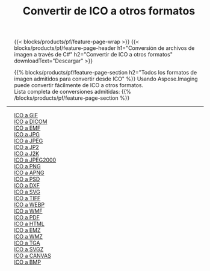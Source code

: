 ﻿---
title: Convertir de ICO a otros formatos 
weight: 3920
url: /es/net/conversion/from/ico 
lang: es
langdirlevel: 2
locales: zh-hans,ja,it,ru,de,es,fr,nl,id,lt,pl,pt,vi,tr,ko,zh-hant,ar,hi,th,sv,cs,uk,he
description: Usando Aspose.Imaging puede convertir fácilmente de ICO a otros formatos
---

{{< blocks/products/pf/feature-page-wrap >}}
{{< blocks/products/pf/feature-page-header h1="Conversión de archivos de imagen a través de C#" h2="Convertir de ICO a otros formatos" downloadText="Descargar" >}}


{{% blocks/products/pf/feature-page-section  h2="Todos los formatos de imagen admitidos para convertir desde ICO" %}}
Usando Aspose.Imaging puede convertir fácilmente de ICO a otros formatos.
<br/>
Lista completa de conversiones admitidas:
{{% /blocks/products/pf/feature-page-section %}}
<div class="container-fluid productfamilypage bg-gray">
    <div class="convertypes bg-gray agp-content section">
        <div class="container">
		<hr style="margin-left:-20px;"/>
		<div class="row other-converters">
		    <div class='col-md-2 other-converter remove-lp remove-rp'><a href="/imaging/es/net/conversion/ico-to-gif" >ICO a GIF</a></div><div class='col-md-2 other-converter remove-lp remove-rp'><a href="/imaging/es/net/conversion/ico-to-dicom" >ICO a DICOM</a></div><div class='col-md-2 other-converter remove-lp remove-rp'><a href="/imaging/es/net/conversion/ico-to-emf" >ICO a EMF</a></div><div class='col-md-2 other-converter remove-lp remove-rp'><a href="/imaging/es/net/conversion/ico-to-jpg" >ICO a JPG</a></div><div class='col-md-2 other-converter remove-lp remove-rp'><a href="/imaging/es/net/conversion/ico-to-jpeg" >ICO a JPEG</a></div><div class='col-md-2 other-converter remove-lp remove-rp'><a href="/imaging/es/net/conversion/ico-to-jp2" >ICO a JP2</a></div><div class='col-md-2 other-converter remove-lp remove-rp'><a href="/imaging/es/net/conversion/ico-to-j2k" >ICO a J2K</a></div><div class='col-md-2 other-converter remove-lp remove-rp'><a href="/imaging/es/net/conversion/ico-to-jpeg2000" >ICO a JPEG2000</a></div><div class='col-md-2 other-converter remove-lp remove-rp'><a href="/imaging/es/net/conversion/ico-to-png" >ICO a PNG</a></div><div class='col-md-2 other-converter remove-lp remove-rp'><a href="/imaging/es/net/conversion/ico-to-apng" >ICO a APNG</a></div><div class='col-md-2 other-converter remove-lp remove-rp'><a href="/imaging/es/net/conversion/ico-to-psd" >ICO a PSD</a></div><div class='col-md-2 other-converter remove-lp remove-rp'><a href="/imaging/es/net/conversion/ico-to-dxf" >ICO a DXF</a></div><div class='col-md-2 other-converter remove-lp remove-rp'><a href="/imaging/es/net/conversion/ico-to-svg" >ICO a SVG</a></div><div class='col-md-2 other-converter remove-lp remove-rp'><a href="/imaging/es/net/conversion/ico-to-tiff" >ICO a TIFF</a></div><div class='col-md-2 other-converter remove-lp remove-rp'><a href="/imaging/es/net/conversion/ico-to-webp" >ICO a WEBP</a></div><div class='col-md-2 other-converter remove-lp remove-rp'><a href="/imaging/es/net/conversion/ico-to-wmf" >ICO a WMF</a></div><div class='col-md-2 other-converter remove-lp remove-rp'><a href="/imaging/es/net/conversion/ico-to-pdf" >ICO a PDF</a></div><div class='col-md-2 other-converter remove-lp remove-rp'><a href="/imaging/es/net/conversion/ico-to-html" >ICO a HTML</a></div><div class='col-md-2 other-converter remove-lp remove-rp'><a href="/imaging/es/net/conversion/ico-to-emz" >ICO a EMZ</a></div><div class='col-md-2 other-converter remove-lp remove-rp'><a href="/imaging/es/net/conversion/ico-to-wmz" >ICO a WMZ</a></div><div class='col-md-2 other-converter remove-lp remove-rp'><a href="/imaging/es/net/conversion/ico-to-tga" >ICO a TGA</a></div><div class='col-md-2 other-converter remove-lp remove-rp'><a href="/imaging/es/net/conversion/ico-to-svgz" >ICO a SVGZ</a></div><div class='col-md-2 other-converter remove-lp remove-rp'><a href="/imaging/es/net/conversion/ico-to-canvas" >ICO a CANVAS</a></div><div class='col-md-2 other-converter remove-lp remove-rp'><a href="/imaging/es/net/conversion/ico-to-bmp" >ICO a BMP</a></div>
                </div>
        </div>
    </div>
</div>
<br/>


